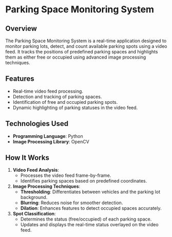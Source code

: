 # Parking Space Monitoring System

## Overview
The Parking Space Monitoring System is a real-time application designed to monitor parking lots, detect, and count available parking spots using a video feed. It tracks the positions of predefined parking spaces and highlights them as either free or occupied using advanced image processing techniques.

## Features
- Real-time video feed processing.
- Detection and tracking of parking spaces.
- Identification of free and occupied parking spots.
- Dynamic highlighting of parking statuses in the video feed.

## Technologies Used
- **Programming Language**: Python
- **Image Processing Library**: OpenCV

## How It Works
1. **Video Feed Analysis**:
   - Processes the video feed frame-by-frame.
   - Identifies parking spaces based on predefined coordinates.
2. **Image Processing Techniques**:
   - **Thresholding**: Differentiates between vehicles and the parking lot background.
   - **Blurring**: Reduces noise for smoother detection.
   - **Dilation**: Enhances features to detect occupied spaces accurately.
3. **Spot Classification**:
   - Determines the status (free/occupied) of each parking space.
   - Updates and displays the real-time status overlayed on the video feed.

